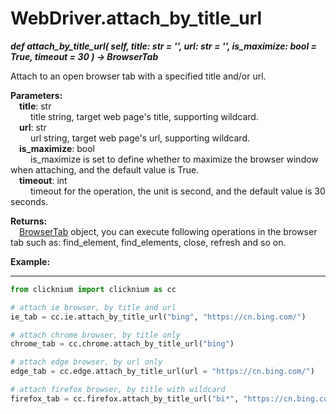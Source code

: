 # WebDriver.attach_by_title_url

***def attach_by_title_url(
        self,
        title: str = '',
        url: str = '',
        is_maximize: bool = True,
        timeout = 30
    ) -> BrowserTab***  

Attach to an open browser tab with a specified title and/or url.

**Parameters:**  
    &emsp;**title**: str   
        &emsp;&emsp; title string, target web page's title, supporting wildcard.  
    &emsp;**url**: str  
        &emsp;&emsp; url string, target web page's url, supporting wildcard.  
    &emsp;**is_maximize**: bool  
        &emsp;&emsp; is_maximize is set to define whether to maximize the browser window when attaching, and the default value is True.  
    &emsp;**timeout**: int  
        &emsp;&emsp; timeout for the operation, the unit is second, and the default value is 30 seconds.

**Returns:**  
    &emsp;[BrowserTab](./browser/browsertab/browser_tab.md) object, you can execute following operations in the browser tab such as: find_element, find_elements, close, refresh and so on.

**Example:**
***
```python
from clicknium import clicknium as cc

# attach ie browser, by title and url
ie_tab = cc.ie.attach_by_title_url("bing", "https://cn.bing.com/")

# attach chrome browser, by title only
chrome_tab = cc.chrome.attach_by_title_url("bing")

# attach edge browser, by url only
edge_tab = cc.edge.attach_by_title_url(url = "https://cn.bing.com/")

# attach firefox browser, by title with wildcard
firefox_tab = cc.firefox.attach_by_title_url("bi*", "https://cn.bing.com/")
```